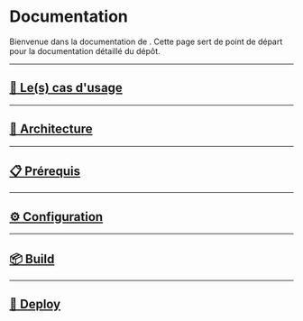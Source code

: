 # Documentation <r3edge-githubrepo-template>

Bienvenue dans la documentation de **<r3edge-repo-template>**. Cette page sert de point de départ pour la documentation détaillé du dépôt.

---
## [📌 Le(s) cas d'usage](Usages.md)

---
## [🧩 Architecture](Architecture.md)

---
## [📋 Prérequis](Prerequis.md)

---
## [⚙️ Configuration](Configuration.md)

---
## [📦 Build](Build.md)

---
## [🚀 Deploy](Deploy.md)
